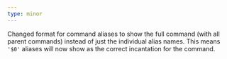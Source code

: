 ```yaml
---
type: minor
---
```


Changed format for command aliases to show the full command (with all parent commands) instead of just the individual alias names. This means `'$0'` aliases will now show as the correct incantation for the command.
